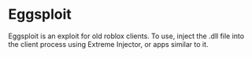 # Eggsploit
Eggsploit is an exploit for old roblox clients. To use, inject the .dll file into the client process using Extreme Injector, or apps similar to it.
